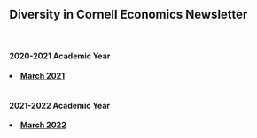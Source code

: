 <html lang="en">
  <head>
    <meta charset="utf-8">
    <meta name="description" content="Newsletter">
  
  </head>



<div class="page-header">
<h2>Diversity in Cornell Economics Newsletter</h2>
</div>

<br/>
<div class="page-header">
<h4>2020-2021 Academic Year</h4>
</div>

<li><a href="https://us1.campaign-archive.com/?u=6b7bd6dc271f045c14ca64d37&id=1a86538157"><strong>March 2021</strong></a></li>
<br/>
<div class="page-header">
<h4>2021-2022 Academic Year</h4>
</div>
<li><a href="{{ BASE_PATH }}/assets/March 2022 DICE Newsletter.pdf"><strong>March 2022</strong></a></li>
<br/>

<br/>
<br/>
<br/>



<br/>
<br/>
<br/>


<span id="lastModified"></span>


    
</html>